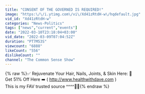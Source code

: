 ```yaml
---
title: "CONSENT OF THE GOVERNED IS REQUIRED!"
image: "https:\/\/i.ytimg.com\/vi\/Xd41zRtdH-w\/hqdefault.jpg"
vid_id: "Xd41zRtdH-w"
categories: "News-Politics"
tags: ["news","current","events"]
date: "2022-03-10T23:18:04+03:00"
vid_date: "2022-03-09T07:04:52Z"
duration: "PT7M53S"
viewcount: "6888"
likeCount: "556"
dislikeCount: ""
channel: "The Common Sense Show"
---
```

{% raw %}✅  Rejuvenate Your Hair, Nails, Joints, &amp; Skin Here: 🍃<br />Get 51% Off  Here ➡️  ( <a rel="nofollow" target="blank" href="http://www.healthwithdave.com">http://www.healthwithdave.com</a> )  <br />This is my FAV trusted source ^^^^💪💪{% endraw %}
